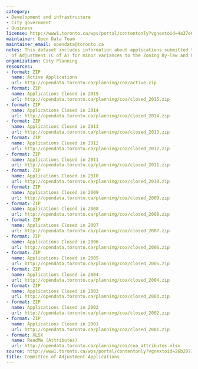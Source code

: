 ```yaml
---
category:
- Development and infrastructure
- City government
- Business
license: http://www1.toronto.ca/wps/portal/contentonly?vgnextoid=4a37e03bb8d1e310VgnVCM10000071d60f89RCRD
maintainer: Open Data Team
maintainer_email: opendata@toronto.ca
notes: This dataset includes information about applications submitted to the Committee
  of Adjustment (C of A) for minor variances to the Zoning By-law and Consent.
organization: City Planning
resources:
- format: ZIP
  name: Active Applications
  url: http://opendata.toronto.ca/planning/coa/active.zip
- format: ZIP
  name: Applications Closed in 2015
  url: http://opendata.toronto.ca/planning/coa/closed_2015.zip
- format: ZIP
  name: Applications Closed in 2014
  url: http://opendata.toronto.ca/planning/coa/closed_2014.zip
- format: ZIP
  name: Applications Closed in 2013
  url: http://opendata.toronto.ca/planning/coa/closed_2013.zip
- format: ZIP
  name: Applications Closed in 2012
  url: http://opendata.toronto.ca/planning/coa/closed_2012.zip
- format: ZIP
  name: Applications Closed in 2011
  url: http://opendata.toronto.ca/planning/coa/closed_2011.zip
- format: ZIP
  name: Applications Closed in 2010
  url: http://opendata.toronto.ca/planning/coa/closed_2010.zip
- format: ZIP
  name: Applications Closed in 2009
  url: http://opendata.toronto.ca/planning/coa/closed_2009.zip
- format: ZIP
  name: Applications Closed in 2008
  url: http://opendata.toronto.ca/planning/coa/closed_2008.zip
- format: ZIP
  name: Applications Closed in 2007
  url: http://opendata.toronto.ca/planning/coa/closed_2007.zip
- format: ZIP
  name: Applications Closed in 2006
  url: http://opendata.toronto.ca/planning/coa/closed_2006.zip
- format: ZIP
  name: Applications Closed in 2005
  url: http://opendata.toronto.ca/planning/coa/closed_2005.zip
- format: ZIP
  name: Applications Closed in 2004
  url: http://opendata.toronto.ca/planning/coa/closed_2004.zip
- format: ZIP
  name: Applications Closed in 2003
  url: http://opendata.toronto.ca/planning/coa/closed_2003.zip
- format: ZIP
  name: Applications Closed in 2002
  url: http://opendata.toronto.ca/planning/coa/closed_2002.zip
- format: ZIP
  name: Applications Closed in 2001
  url: http://opendata.toronto.ca/planning/coa/closed_2001.zip
- format: XLSX
  name: ReadMe (Attributes)
  url: http://opendata.toronto.ca/planning/coa/coa_attributes.xlsx
source: http://www1.toronto.ca/wps/portal/contentonly?vgnextoid=26b2871f6a2cc410VgnVCM10000071d60f89RCRD&vgnextchannel=1a66e03bb8d1e310VgnVCM10000071d60f89RCRD
title: Committee of Adjustment Applications
---
```

